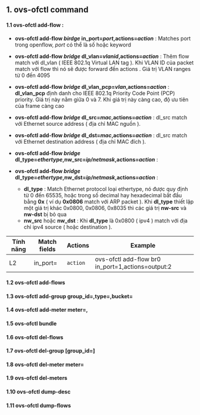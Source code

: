## 1. ovs-ofctl command

#### 1.1 ovs-ofctl add-flow <bridge> <flow> : 

- **ovs-ofctl add-flow *birdge* in_port=*port*,actions=*action*** : Matches port trong openflow, *port* có thể là số hoặc keyword

- **ovs-ofctl add-flow *bridge* dl_vlan=*vlanid*,actions=*action*** : Thêm flow match với dl_vlan ( IEEE 802.1q Virtual LAN tag ). Khi VLAN ID của packet match với flow thì nó sẽ được forward đến actions . Giá trị VLAN ranges từ 0 đến 4095

- **ovs-ofctl add-flow *bridge* dl_vlan_pcp=*vlan*,actions=*action*** : **dl_vlan_pcp** định danh cho IEEE 802.1q Priority Code Point (PCP) priority. Giá trị này nằm giữa 0 và 7. Khi giá trị này càng cao, độ ưu tiên của frame càng cao

- **ovs-ofctl add-flow *bridge* dl_src=*mac*,actions=*action*** : dl_src match với Ethernet source address ( địa chỉ MAC nguồn ). 

- **ovs-ofctl add-flow *bridge* dl_dst=*mac*,actions=*action*** : dl_src match với Ethernet destination address ( địa chỉ MAC đích ).

- **ovs-ofctl add-flow *bridge* dl_type=*ethertype*,nw_src=*ip/netmask*,actions=*action*** : 
- **ovs-ofctl add-flow *bridge* dl_type=*ethertype*,nw_dst=*ip/netmask*,actions=*action*** : 
   - **dl_type** : Match Ethernet protocol loại ethertype, nó được quy định từ 0 đến 65535, hoặc trong số decimal hay hexadecimal bắt đầu bằng **0x** ( ví dụ **0x0806** match với ARP packet ). Khi **dl_type** thiết lập một giá trị khác 0x0800, 0x0806, 0x8035 thì các giá trị **nw-src** và **nw-dst** bị bỏ qua
   - **nw_src** hoặc **nw_dst** : Khi **dl_type** là 0x0800 ( ipv4 ) match với địa chỉ ipv4 source ( hoặc destination ).

| Tính năng | Match fields | Actions | Example |
|---|-----|----|---|
|   L2  | in_port=<port> | ``action`` | ovs-ofctl add-flow br0 in_port=1,actions=output:2 |

#### 1.2 ovs-ofctl add-flows <bridge> <file>
  
#### 1.3 ovs-ofctl add-group <bridge> group_id=<id>,type=<type>,bucket=<actions>
  
#### 1.4 ovs-ofctl add-meter <bridge> meter=<id>,<meter-parameter>

#### 1.5 ovs-ofctl bundle <bridge> <bundle>
  
#### 1.6 ovs-ofctl del-flows <bridge> <flow>
  
#### 1.7 ovs-ofctl del-group <bridge> [group_id=<id>]
  
#### 1.8 ovs-ofctl del-meter <bridge> meter=<id>
  
#### 1.9 ovs-ofctl del-meters <bridge>

#### 1.10 ovs-ofctl dump-desc <bridge>

#### 1.11 ovs-ofctl dump-flows <bridge> <flow>
